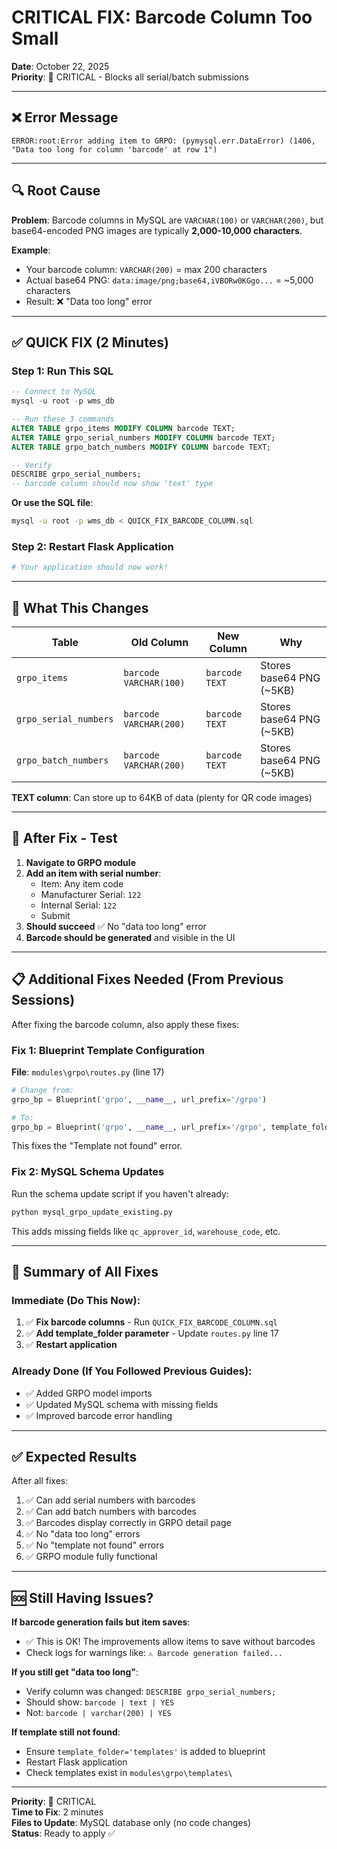 # CRITICAL FIX: Barcode Column Too Small
**Date**: October 22, 2025  
**Priority**: 🔴 CRITICAL - Blocks all serial/batch submissions

---

## ❌ Error Message

```
ERROR:root:Error adding item to GRPO: (pymysql.err.DataError) (1406, "Data too long for column 'barcode' at row 1")
```

---

## 🔍 Root Cause

**Problem**: Barcode columns in MySQL are `VARCHAR(100)` or `VARCHAR(200)`, but base64-encoded PNG images are typically **2,000-10,000 characters**.

**Example**:
- Your barcode column: `VARCHAR(200)` = max 200 characters
- Actual base64 PNG: `data:image/png;base64,iVBORw0KGgo...` = ~5,000 characters
- Result: ❌ "Data too long" error

---

## ✅ QUICK FIX (2 Minutes)

### Step 1: Run This SQL

```sql
-- Connect to MySQL
mysql -u root -p wms_db

-- Run these 3 commands
ALTER TABLE grpo_items MODIFY COLUMN barcode TEXT;
ALTER TABLE grpo_serial_numbers MODIFY COLUMN barcode TEXT;
ALTER TABLE grpo_batch_numbers MODIFY COLUMN barcode TEXT;

-- Verify
DESCRIBE grpo_serial_numbers;
-- barcode column should now show 'text' type
```

**Or use the SQL file**:
```bash
mysql -u root -p wms_db < QUICK_FIX_BARCODE_COLUMN.sql
```

### Step 2: Restart Flask Application

```bash
# Your application should now work!
```

---

## 🎯 What This Changes

| Table | Old Column | New Column | Why |
|-------|-----------|------------|-----|
| `grpo_items` | `barcode VARCHAR(100)` | `barcode TEXT` | Stores base64 PNG (~5KB) |
| `grpo_serial_numbers` | `barcode VARCHAR(200)` | `barcode TEXT` | Stores base64 PNG (~5KB) |
| `grpo_batch_numbers` | `barcode VARCHAR(200)` | `barcode TEXT` | Stores base64 PNG (~5KB) |

**TEXT column**: Can store up to 64KB of data (plenty for QR code images)

---

## 🧪 After Fix - Test

1. **Navigate to GRPO module**
2. **Add an item with serial number**:
   - Item: Any item code
   - Manufacturer Serial: `122`
   - Internal Serial: `122`
   - Submit
3. **Should succeed** ✅ No "data too long" error
4. **Barcode should be generated** and visible in the UI

---

## 📋 Additional Fixes Needed (From Previous Sessions)

After fixing the barcode column, also apply these fixes:

### Fix 1: Blueprint Template Configuration
**File**: `modules\grpo\routes.py` (line 17)

```python
# Change from:
grpo_bp = Blueprint('grpo', __name__, url_prefix='/grpo')

# To:
grpo_bp = Blueprint('grpo', __name__, url_prefix='/grpo', template_folder='templates')
```

This fixes the "Template not found" error.

### Fix 2: MySQL Schema Updates
Run the schema update script if you haven't already:

```bash
python mysql_grpo_update_existing.py
```

This adds missing fields like `qc_approver_id`, `warehouse_code`, etc.

---

## 🔄 Summary of All Fixes

### Immediate (Do This Now):
1. ✅ **Fix barcode columns** - Run `QUICK_FIX_BARCODE_COLUMN.sql`
2. ✅ **Add template_folder parameter** - Update `routes.py` line 17
3. ✅ **Restart application**

### Already Done (If You Followed Previous Guides):
- ✅ Added GRPO model imports
- ✅ Updated MySQL schema with missing fields
- ✅ Improved barcode error handling

---

## ✅ Expected Results

After all fixes:

1. ✅ Can add serial numbers with barcodes
2. ✅ Can add batch numbers with barcodes  
3. ✅ Barcodes display correctly in GRPO detail page
4. ✅ No "data too long" errors
5. ✅ No "template not found" errors
6. ✅ GRPO module fully functional

---

## 🆘 Still Having Issues?

**If barcode generation fails but item saves**:
- ✅ This is OK! The improvements allow items to save without barcodes
- Check logs for warnings like: `⚠️ Barcode generation failed...`

**If you still get "data too long"**:
- Verify column was changed: `DESCRIBE grpo_serial_numbers;`
- Should show: `barcode | text | YES`
- Not: `barcode | varchar(200) | YES`

**If template still not found**:
- Ensure `template_folder='templates'` is added to blueprint
- Restart Flask application
- Check templates exist in `modules\grpo\templates\`

---

**Priority**: 🔴 CRITICAL  
**Time to Fix**: 2 minutes  
**Files to Update**: MySQL database only (no code changes)  
**Status**: Ready to apply ✅
